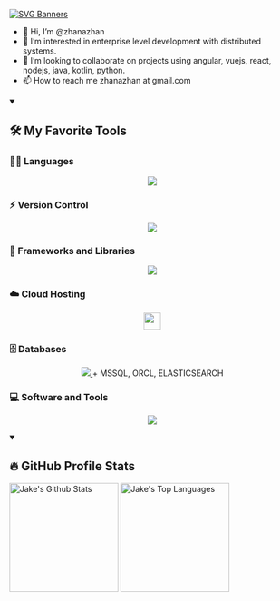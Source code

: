 [![SVG Banners](https://svg-banners.vercel.app/api?type=typeWriter&text1=Jake%20👨🏽‍💻%20|%20FE%20%2B%20BE%20%2B%20JL%20%3D%20❤️&width=800&height=110)](https://github.com/Akshay090/svg-banners)

- 👋 Hi, I’m @zhanazhan
- 👀 I’m interested in enterprise level development with distributed systems.
- 💞️ I’m looking to collaborate on projects using angular, vuejs, react, nodejs, java, kotlin, python.
- 📫 How to reach me zhanazhan at gmail.com

<!---
zhanazhan/zhanazhan is a ✨ special ✨ repository because its `README.md` (this file) appears on your GitHub profile.
You can click the Preview link to take a look at your changes.
--->

<details open> 
  <summary><h2>🛠️ My Favorite Tools</h2></summary>
  <!-- Some badges are from https://github.com/Ileriayo/markdown-badges -->

  <h3>👨‍💻 Languages</h3>

  <p align="center">
    <a href="https://skillicons.dev">
      <img src="https://skillicons.dev/icons?i=java,ts,py,cs" />
    </a>
  </p>

  <h3>⚡ Version Control</h3>
  <p align="center">
     <img src="https://skillicons.dev/icons?i=github,gitlab" />
  </p>

  <h3>🧰 Frameworks and Libraries</h3>
  
  <p align="center">
    <a href="https://skillicons.dev">
      <img src="https://skillicons.dev/icons?i=nodejs,angular,vue,react,spring,redis,materialui" />
    </a>
  </p>
  
  <h3>☁️ Cloud Hosting</h3>
  
  <p align="center">
    <a href="https://www.digitalocean.com/">
      <img src="https://cdn.cdnlogo.com/logos/d/81/digitalocean-icon.svg" width="30" height="30">
    </a>
  </p>
  
  <h3>🗄️ Databases </h3>
  
  <p align="center">
    <a href="https://skillicons.dev">
      <img src="https://skillicons.dev/icons?i=mongodb,postgres" /> 
    </a>
    + <span>MSSQL, ORCL, ELASTICSEARCH</span>
  </p>
  
  <h3>💻 Software and Tools</h3>
  
  <p align="center">
    <a href="https://skillicons.dev">
      <img src="https://skillicons.dev/icons?i=git,idea,vscode,linux,docker,vim,bash" />
    </a>
  </p>
    
</details>


<details open> 
  <summary><h2>🔥 GitHub Profile Stats</h2></summary>
<!-- https://github.com/anuraghazra/github-readme-stats -->

  <a href="https://github.com/anuraghazra/github-readme-stats"><img alt="Jake's Github Stats" src="https://denvercoder1-github-readme-stats.vercel.app/api/?username=zhanazhan&show_icons=true&include_all_commits=true&count_private=true&theme=react&hide_border=true&bg_color=1F222E&title_color=F85D7F&icon_color=F8D866" height="192px"/></a>
  <a href="https://github.com/anuraghazra/github-readme-stats"><img alt="Jake's Top Languages" src="https://github-readme-stats.vercel.app/api/top-langs/?username=zhanazhan&langs_count=8&layout=compact&theme=react&hide_border=true&bg_color=1F222E&title_color=F85D7F&icon_color=F8D866&count_private=true" height="192px"/></a>
  <br/>
    
</details>
